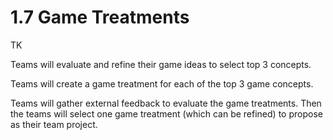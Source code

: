 # 1.7 Game Treatments

TK

Teams will evaluate and refine their game ideas to select top 3 concepts.

Teams will create a game treatment for each of the top 3 game concepts.

Teams will gather external feedback to evaluate the game treatments. Then the teams will select one game treatment \(which can be refined\) to propose as their team project.

